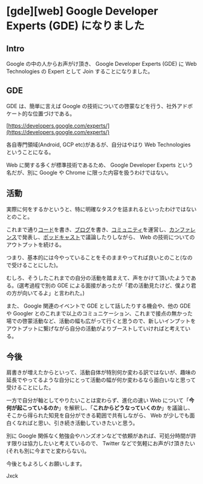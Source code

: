 # [gde][web] Google Developer Experts (GDE) になりました

## Intro

Google の中の人からお声がけ頂き、 Google Developer Experts (GDE) に Web Technologies の Expert として Join することになりました。


## GDE

GDE は、簡単に言えば Google の技術についての啓蒙などを行う、社外アドボケート的な位置づけである。

[https://developers.google.com/experts/](https://developers.google.com/experts/)

各自専門領域(Android, GCP etc)があるが、自分はやはり Web Technologies ということになる。

Web に関する多くが標準技術であるため、 Google Developer Experts という名だが、別に Google や Chrome に限った内容を扱うわけではない。


## 活動

実際に何をするかというと、特に明確なタスクを詰まれるといったわけではないとのこと。

これまで通り[コード](https://github.com/jxck)を書き、[ブログ](https://blog.jxck.io)を書き、[コミュニティ](https://http2.info)を運営し、[カンファレンス](https://nextwebconf.connpass.com)で発表し、[ポッドキャスト](https://mozaic.fm)で議論したりしながら、 Web の技術についてのアウトプットを続ける。

つまり、基本的には今やっていることをそのままやってれば良いとのこと(なので受けることにした)。

むしろ、そうしたこれまでの自分の活動を踏まえて、声をかけて頂いたようである。(選考過程で別の GDE による面接があったが「君の活動見たけど、僕より君の方が向いてるよ」と言われた。)

また、 Google 関連のイベントで GDE として話したりする機会や、他の GDE や Googler とのこれまで以上のコミュニケーション、これまで接点の無かった場での啓蒙活動など、活動の幅も広がって行くと思うので、新しいインプットをアウトプットに繋げながら自分の活動がよりブーストしていければと考えている。


## 今後

肩書きが増えたからといって、活動自体が特別何か変わる訳ではないが、趣味の延長でやってるような自分にとって活動の幅が何か変わるなら面白いなと思って受けることにした。

一方で自分が軸としてやりたいことは変わらず、進化の速い Web について「**今何が起こっているのか**」を解釈し、「**これからどうなっていくのか**」を議論し、そこから得られた知見を自分ができる範囲で共有しながら、 Web が少しでも面白くなればと思い、引き続き活動していきたいと思う。

別に Google 関係なく勉強会やハンズオンなどで依頼があれば、可処分時間が許す限りは協力したいと考えているので、 Twitter などで気軽にお声がけ頂きたい(それも別に今までと変わらない)。

今後ともよろしくお願いします。

Jxck
